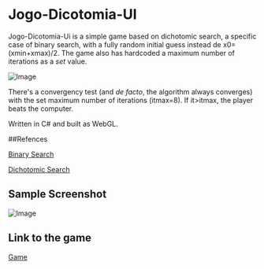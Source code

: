 # Jogo-Dicotomia-UI

Jogo-Dicotomia-Ui is a simple game based on dichotomic search, a specific case of binary search, with a fully random initial guess instead de x0=(xmin+xmax)/2. The game also has hardcoded a maximum number of iterations as a *set* value.

![Image](https://upload.wikimedia.org/wikipedia/commons/thumb/c/ca/Morse_code_tree3.png/800px-Morse_code_tree3.png)

There's a convergency test (and *de facto*, the algorithm always converges) with the set maximum number of iterations (itmax=8). If it>itmax, the player beats the computer.


Written in C# and built as WebGL.


##Refences

[Binary Search](https://en.wikipedia.org/wiki/Binary_search_algorithm)


[Dichotomic Search](https://en.wikipedia.org/wiki/Dichotomic_search)


## Sample Screenshot

![Image](https://jacobsalzberg.github.io/db/static/dicotomia.png)

## Link to the game

[Game](https://jacobsalzberg.github.io/Jogo-Dicotomia-UI/)

